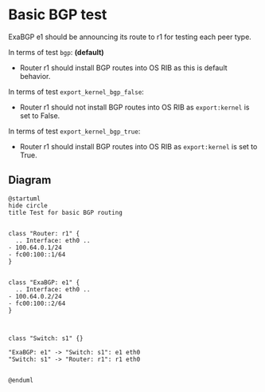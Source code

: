 # Basic BGP test


ExaBGP e1 should be announcing its route to r1 for testing each peer type.

In terms of test `bgp`:  **(default)**
  - Router r1 should install BGP routes into OS RIB as this is default behavior.

In terms of test `export_kernel_bgp_false`:
  - Router r1 should not install BGP routes into OS RIB as `export:kernel` is set to False.

In terms of test `export_kernel_bgp_true`:
  - Router r1 should install BGP routes into OS RIB as `export:kernel` is set to True.


## Diagram

```plantuml
@startuml
hide circle
title Test for basic BGP routing


class "Router: r1" {
  .. Interface: eth0 ..
- 100.64.0.1/24
- fc00:100::1/64
}


class "ExaBGP: e1" {
  .. Interface: eth0 ..
- 100.64.0.2/24
- fc00:100::2/64
}



class "Switch: s1" {}

"ExaBGP: e1" -> "Switch: s1": e1 eth0
"Switch: s1" -> "Router: r1": r1 eth0


@enduml
```
